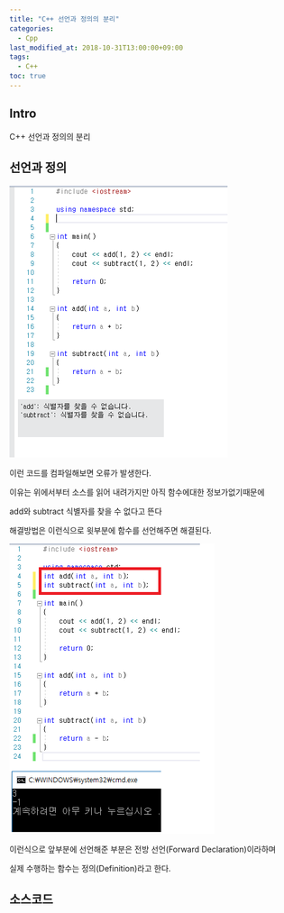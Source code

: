 ```yaml
---
title: "C++ 선언과 정의의 분리"
categories: 
  - Cpp
last_modified_at: 2018-10-31T13:00:00+09:00
tags: 
  - C++
toc: true
---
```


## Intro

C++ 선언과 정의의 분리

## 선언과 정의


![cp](https://github.com/lesslate/lesslate.github.io/blob/master/assets/img/cpp/declare.png?raw=true)

이런 코드를 컴파일해보면 오류가 발생한다.

이유는 위에서부터 소스를 읽어 내려가지만 아직 함수에대한 정보가없기때문에

add와 subtract 식별자를 찾을 수 없다고 뜬다

해결방법은 이런식으로 윗부분에 함수를 선언해주면 해결된다.

![cp2](https://github.com/lesslate/lesslate.github.io/blob/master/assets/img/cpp/declare2.png?raw=true)


이런식으로 앞부분에 선언해준 부분은 전방 선언(Forward Declaration)이라하며

실제 수행하는 함수는 정의(Definition)라고 한다.


## 소스코드

<script src="https://gist.github.com/lesslate/bd83bb728e6ab0458cd72b1d68344030.js"></script>